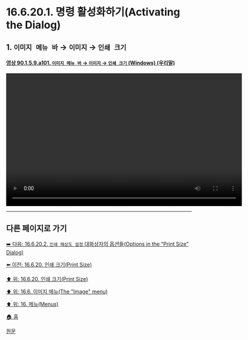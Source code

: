 # 16.6.20.1. 명령 활성화하기(Activating the Dialog)

<a id="16-06-20-01-s1"></a>

## 1. `이미지 메뉴 바` → `이미지` → `인쇄 크기`

<a id="90-01-05-09-a111"></a>

#### [영상 90.1.5.9.a101. `이미지 메뉴 바` → `이미지` → `인쇄 크기` (Windows) (우리말)](./90-01-05-09-print_size.md#90-01-05-09-a111)
<video controls="controls" width="640" height="360" src="https://github.com/user-attachments/assets/ab093667-b21f-449c-8234-81441a3e8db6"></video>

***

## 다른 페이지로 가기

[➡️ 다음: 16.6.20.2. `인쇄 해상도 설정` 대화상자의 옵션들(Options in the “Print Size” Dialog)](./16-06-20-02-00-options_in_the_print_size_dialog.md)

[⬅️ 이전: 16.6.20. 인쇄 크기(Print Size)](./16-06-20-00-print-size.md)

[⬆️ 위: 16.6.20. 인쇄 크기(Print Size)](./16-06-20-00-print-size.md)

[⬆️ 위: 16.6. 이미지 메뉴(The "Image" menu)](./16-06-00-the-image-menu.md)

[⬆️ 위: 16. 메뉴(Menus)](./16-00-menus.md)

[🏠 홈](./00-home.md)

[원문](https://docs.gimp.org/2.10/ko/gimp-image-print-size.html#idm27514)